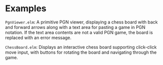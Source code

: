 # Examples

`PgnViewer.elm`: A primitive PGN viewer, displaying a chess board with back
and forward arrows along with a text area for pasting a game in PGN notation.
If the text area contents are not a valid PGN game, the board is replaced with
an error message.

`ChessBoard.elm`: Displays an interactive chess board supporting click-click
move input, with buttons for rotating the board and navigating through the
game.
